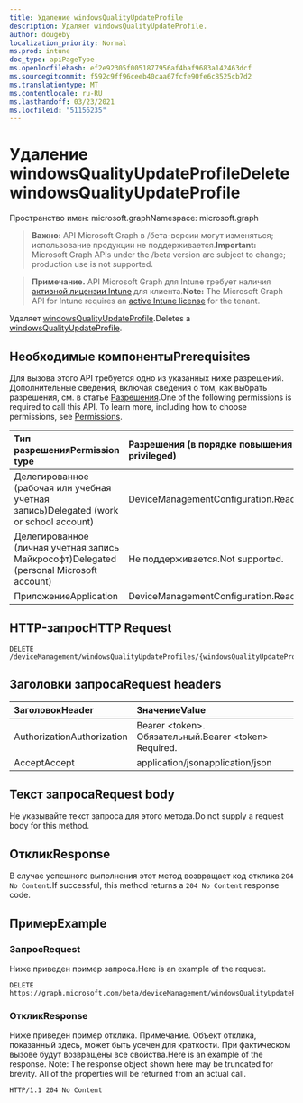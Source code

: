 ```yaml
---
title: Удаление windowsQualityUpdateProfile
description: Удаляет windowsQualityUpdateProfile.
author: dougeby
localization_priority: Normal
ms.prod: intune
doc_type: apiPageType
ms.openlocfilehash: ef2e92305f0051877956af4baf9683a142463dcf
ms.sourcegitcommit: f592c9ff96ceeb40caa67fcfe90fe6c8525cb7d2
ms.translationtype: MT
ms.contentlocale: ru-RU
ms.lasthandoff: 03/23/2021
ms.locfileid: "51156235"
---
```

# <a name="delete-windowsqualityupdateprofile"></a><span data-ttu-id="5cb14-103">Удаление windowsQualityUpdateProfile</span><span class="sxs-lookup"><span data-stu-id="5cb14-103">Delete windowsQualityUpdateProfile</span></span>

<span data-ttu-id="5cb14-104">Пространство имен: microsoft.graph</span><span class="sxs-lookup"><span data-stu-id="5cb14-104">Namespace: microsoft.graph</span></span>

> <span data-ttu-id="5cb14-105">**Важно:** API Microsoft Graph в /бета-версии могут изменяться; использование продукции не поддерживается.</span><span class="sxs-lookup"><span data-stu-id="5cb14-105">**Important:** Microsoft Graph APIs under the /beta version are subject to change; production use is not supported.</span></span>

> <span data-ttu-id="5cb14-106">**Примечание.** API Microsoft Graph для Intune требует наличия [активной лицензии Intune](https://go.microsoft.com/fwlink/?linkid=839381) для клиента.</span><span class="sxs-lookup"><span data-stu-id="5cb14-106">**Note:** The Microsoft Graph API for Intune requires an [active Intune license](https://go.microsoft.com/fwlink/?linkid=839381) for the tenant.</span></span>

<span data-ttu-id="5cb14-107">Удаляет [windowsQualityUpdateProfile](../resources/intune-softwareupdate-windowsqualityupdateprofile.md).</span><span class="sxs-lookup"><span data-stu-id="5cb14-107">Deletes a [windowsQualityUpdateProfile](../resources/intune-softwareupdate-windowsqualityupdateprofile.md).</span></span>

## <a name="prerequisites"></a><span data-ttu-id="5cb14-108">Необходимые компоненты</span><span class="sxs-lookup"><span data-stu-id="5cb14-108">Prerequisites</span></span>
<span data-ttu-id="5cb14-p101">Для вызова этого API требуется одно из указанных ниже разрешений. Дополнительные сведения, включая сведения о том, как выбрать разрешения, см. в статье [Разрешения](/graph/permissions-reference).</span><span class="sxs-lookup"><span data-stu-id="5cb14-p101">One of the following permissions is required to call this API. To learn more, including how to choose permissions, see [Permissions](/graph/permissions-reference).</span></span>

|<span data-ttu-id="5cb14-111">Тип разрешения</span><span class="sxs-lookup"><span data-stu-id="5cb14-111">Permission type</span></span>|<span data-ttu-id="5cb14-112">Разрешения (в порядке повышения привилегий)</span><span class="sxs-lookup"><span data-stu-id="5cb14-112">Permissions (from least to most privileged)</span></span>|
|:---|:---|
|<span data-ttu-id="5cb14-113">Делегированное (рабочая или учебная учетная запись)</span><span class="sxs-lookup"><span data-stu-id="5cb14-113">Delegated (work or school account)</span></span>|<span data-ttu-id="5cb14-114">DeviceManagementConfiguration.ReadWrite.All</span><span class="sxs-lookup"><span data-stu-id="5cb14-114">DeviceManagementConfiguration.ReadWrite.All</span></span>|
|<span data-ttu-id="5cb14-115">Делегированное (личная учетная запись Майкрософт)</span><span class="sxs-lookup"><span data-stu-id="5cb14-115">Delegated (personal Microsoft account)</span></span>|<span data-ttu-id="5cb14-116">Не поддерживается.</span><span class="sxs-lookup"><span data-stu-id="5cb14-116">Not supported.</span></span>|
|<span data-ttu-id="5cb14-117">Приложение</span><span class="sxs-lookup"><span data-stu-id="5cb14-117">Application</span></span>|<span data-ttu-id="5cb14-118">DeviceManagementConfiguration.ReadWrite.All</span><span class="sxs-lookup"><span data-stu-id="5cb14-118">DeviceManagementConfiguration.ReadWrite.All</span></span>|

## <a name="http-request"></a><span data-ttu-id="5cb14-119">HTTP-запрос</span><span class="sxs-lookup"><span data-stu-id="5cb14-119">HTTP Request</span></span>
<!-- {
  "blockType": "ignored"
}
-->
``` http
DELETE /deviceManagement/windowsQualityUpdateProfiles/{windowsQualityUpdateProfileId}
```

## <a name="request-headers"></a><span data-ttu-id="5cb14-120">Заголовки запроса</span><span class="sxs-lookup"><span data-stu-id="5cb14-120">Request headers</span></span>
|<span data-ttu-id="5cb14-121">Заголовок</span><span class="sxs-lookup"><span data-stu-id="5cb14-121">Header</span></span>|<span data-ttu-id="5cb14-122">Значение</span><span class="sxs-lookup"><span data-stu-id="5cb14-122">Value</span></span>|
|:---|:---|
|<span data-ttu-id="5cb14-123">Authorization</span><span class="sxs-lookup"><span data-stu-id="5cb14-123">Authorization</span></span>|<span data-ttu-id="5cb14-124">Bearer &lt;token&gt;. Обязательный.</span><span class="sxs-lookup"><span data-stu-id="5cb14-124">Bearer &lt;token&gt; Required.</span></span>|
|<span data-ttu-id="5cb14-125">Accept</span><span class="sxs-lookup"><span data-stu-id="5cb14-125">Accept</span></span>|<span data-ttu-id="5cb14-126">application/json</span><span class="sxs-lookup"><span data-stu-id="5cb14-126">application/json</span></span>|

## <a name="request-body"></a><span data-ttu-id="5cb14-127">Текст запроса</span><span class="sxs-lookup"><span data-stu-id="5cb14-127">Request body</span></span>
<span data-ttu-id="5cb14-128">Не указывайте текст запроса для этого метода.</span><span class="sxs-lookup"><span data-stu-id="5cb14-128">Do not supply a request body for this method.</span></span>

## <a name="response"></a><span data-ttu-id="5cb14-129">Отклик</span><span class="sxs-lookup"><span data-stu-id="5cb14-129">Response</span></span>
<span data-ttu-id="5cb14-130">В случае успешного выполнения этот метод возвращает код отклика `204 No Content`.</span><span class="sxs-lookup"><span data-stu-id="5cb14-130">If successful, this method returns a `204 No Content` response code.</span></span>

## <a name="example"></a><span data-ttu-id="5cb14-131">Пример</span><span class="sxs-lookup"><span data-stu-id="5cb14-131">Example</span></span>

### <a name="request"></a><span data-ttu-id="5cb14-132">Запрос</span><span class="sxs-lookup"><span data-stu-id="5cb14-132">Request</span></span>
<span data-ttu-id="5cb14-133">Ниже приведен пример запроса.</span><span class="sxs-lookup"><span data-stu-id="5cb14-133">Here is an example of the request.</span></span>
``` http
DELETE https://graph.microsoft.com/beta/deviceManagement/windowsQualityUpdateProfiles/{windowsQualityUpdateProfileId}
```

### <a name="response"></a><span data-ttu-id="5cb14-134">Отклик</span><span class="sxs-lookup"><span data-stu-id="5cb14-134">Response</span></span>
<span data-ttu-id="5cb14-p102">Ниже приведен пример отклика. Примечание. Объект отклика, показанный здесь, может быть усечен для краткости. При фактическом вызове будут возвращены все свойства.</span><span class="sxs-lookup"><span data-stu-id="5cb14-p102">Here is an example of the response. Note: The response object shown here may be truncated for brevity. All of the properties will be returned from an actual call.</span></span>
``` http
HTTP/1.1 204 No Content
```





